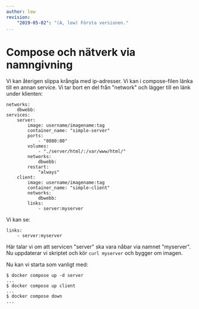 ```yaml
---
author: lew
revision:
    "2019-05-02": "(A, lew) Första versionen."
...
```

Compose och nätverk via namngivning
=======================

Vi kan återigen slippa krångla med ip-adresser. Vi kan i compose-filen länka till en annan service. Vi tar bort en del från "network" och lägger till en länk under klienten:

```
networks:
    dbwebb:
services:
    server:
        image: username/imagename:tag
        container_name: "simple-server"
        ports:
            - "8080:80"
        volumes:
            - "./server/html/:/var/www/html/"
        networks:
            dbwebb:
        restart:
            "always"
    client:
        image: username/imagename:tag
        container_name: "simple-client"
        networks:
            dbwebb:
        links:
            - server:myserver
```

Vi kan se:

```
links:
    - server:myserver
```

Här talar vi om att servicen "server" ska vara nåbar via namnet "myserver". Nu uppdaterar vi skriptet och kör `curl myserver` och bygger om imagen.

Nu kan vi starta som vanligt med:

```
$ docker compose up -d server
...
$ docker compose up client
...
$ docker compose down
...
```
